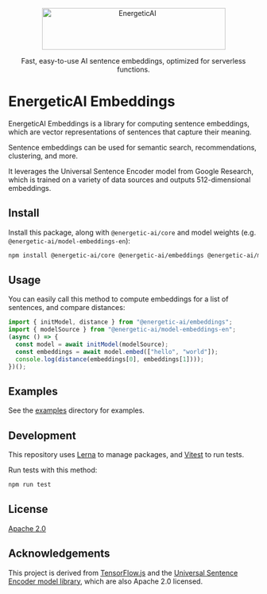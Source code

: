 <p align="center">
  <img src="https://raw.githubusercontent.com/realworldprivacy/energetic-ai/main/logo.png" alt="EnergeticAI" width="369" height="84">
</p>

<p align="center">Fast, easy-to-use AI sentence embeddings, optimized for serverless functions.</p>

# EnergeticAI Embeddings

EnergeticAI Embeddings is a library for computing sentence embeddings, which are vector representations of sentences that capture their meaning.

Sentence embeddings can be used for semantic search, recommendations, clustering, and more.

It leverages the Universal Sentence Encoder model from Google Research, which is trained on a variety of data sources and outputs 512-dimensional embeddings.

## Install

Install this package, along with `@energetic-ai/core` and model weights (e.g. `@energetic-ai/model-embeddings-en`):

```bash
npm install @energetic-ai/core @energetic-ai/embeddings @energetic-ai/model-embeddings-en
```

## Usage

You can easily call this method to compute embeddings for a list of sentences, and compare distances:

```js
import { initModel, distance } from "@energetic-ai/embeddings";
import { modelSource } from "@energetic-ai/model-embeddings-en";
(async () => {
  const model = await initModel(modelSource);
  const embeddings = await model.embed(["hello", "world"]);
  console.log(distance(embeddings[0], embeddings[1])));
})();
```

## Examples

See the [examples](../../examples) directory for examples.

## Development

This repository uses [Lerna](https://lerna.js.org/) to manage packages, and [Vitest](https://vitest.dev/) to run tests.

Run tests with this method:

```bash
npm run test
```

## License

[Apache 2.0](LICENSE)

## Acknowledgements

This project is derived from [TensorFlow.js](https://github.com/tensorflow/tfjs) and the [Universal Sentence Encoder model library](https://github.com/tensorflow/tfjs-models), which are also Apache 2.0 licensed.
